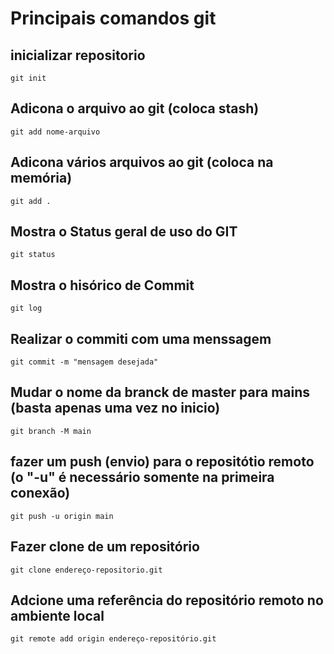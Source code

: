 # Principais comandos git

## inicializar repositorio
`git init`

## Adicona o arquivo ao git (coloca stash)
`git add nome-arquivo`

## Adicona vários arquivos ao git (coloca na memória)
`git add .`

## Mostra o Status geral de uso do GIT
`git status`

## Mostra o hisórico de Commit
`git log`

## Realizar o commiti com uma menssagem
`git commit -m "mensagem desejada"`

## Mudar o nome da branck de master para mains (basta apenas uma vez no inicio)
`git branch -M main`

## fazer um push (envio) para o repositótio remoto  (o "-u" é necessário somente na primeira conexão)
`git push -u origin main`

## Fazer clone de um repositório 
`git clone endereço-repositorio.git`

## Adcione uma referência do repositório remoto no ambiente local
`git remote add origin endereço-repositório.git`